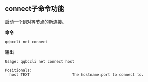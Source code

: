 ## connect子命令功能

启动一个到对等节点的新连接。

**命令**

```sh
qqbccli net connect
```

**输出**

```console
Usage: qqbccli net connect host

Positionals:
  host TEXT                   The hostname:port to connect to.
```
